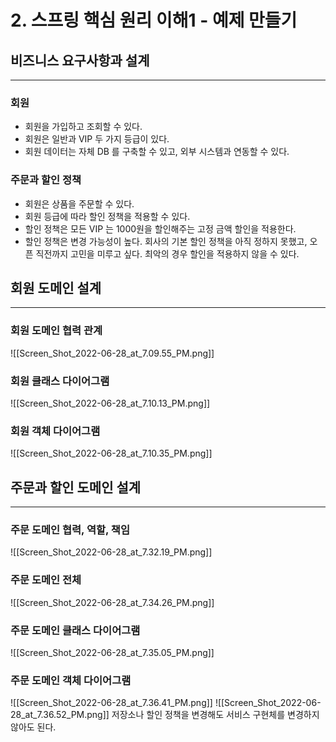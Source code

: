 # 2. 스프링 핵심 원리 이해1 - 예제 만들기

## 비즈니스 요구사항과 설계

---

### 회원

- 회원을 가입하고 조회할 수 있다.
- 회원은 일반과 VIP 두 가지 등급이 있다.
- 회원 데이터는 자체 DB 를 구축할 수 있고, 외부 시스템과 연동할 수 있다.

### 주문과 할인 정책

- 회원은 상품을 주문할 수 있다.
- 회원 등급에 따라 할인 정책을 적용할 수 있다.
- 할인 정책은 모든 VIP 는 1000원을 할인해주는 고정 금액 할인을 적용한다.
- 할인 정책은 변경 가능성이 높다. 회사의 기본 할인 정책을 아직 정하지 못했고, 오픈 직전까지 고민을 미루고 싶다. 최악의 경우 할인을 적용하지 않을 수 있다.

## 회원 도메인 설계

---

### 회원 도메인 협력 관계

![[Screen_Shot_2022-06-28_at_7.09.55_PM.png]]
### 회원 클래스 다이어그램

![[Screen_Shot_2022-06-28_at_7.10.13_PM.png]]
### 회원 객체 다이어그램

![[Screen_Shot_2022-06-28_at_7.10.35_PM.png]]
## 주문과 할인 도메인 설계

---

### 주문 도메인 협력, 역할, 책임

![[Screen_Shot_2022-06-28_at_7.32.19_PM.png]]
### 주문 도메인 전체

![[Screen_Shot_2022-06-28_at_7.34.26_PM.png]]
### 주문 도메인 클래스 다이어그램

![[Screen_Shot_2022-06-28_at_7.35.05_PM.png]]
### 주문 도메인 객체 다이어그램

![[Screen_Shot_2022-06-28_at_7.36.41_PM.png]]
![[Screen_Shot_2022-06-28_at_7.36.52_PM.png]]
저장소나 할인 정책을 변경해도 서비스 구현체를 변경하지 않아도 된다.